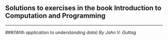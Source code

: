 ## Solutions to exercises in the book Introduction to Computation and Programming ##
_____
###_(With application to understanding data)_
_By John V. Guttag_